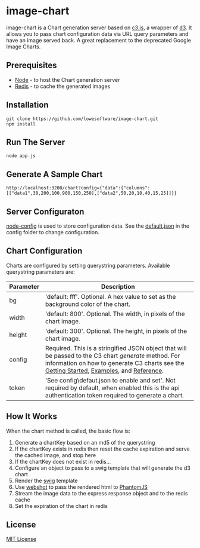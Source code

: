 image-chart
==============

image-chart is a Chart generation server based on [c3.js](http://c3js.org/), a wrapper of [d3](http://d3js.org/). It allows you to pass chart configuration data via URL query parameters and have an image served back. A great replacement to the deprecated Google Image Charts.


Prerequisites
---

* [Node](http://nodejs.org/) - to host the Chart generation server
* [Redis](http://redis.io/) - to cache the generated images


Installation
---

	git clone https://github.com/lowesoftware/image-chart.git
	npm install


Run The Server
---
	
	node app.js


Generate A Sample Chart
---

	http://localhost:3200/chart?config={"data":{"columns":[["data1",30,200,100,900,150,250],["data2",50,20,10,40,15,25]]}}


Server Configuraton
---

[node-config](https://github.com/lorenwest/node-config) is used to store configuration data. See the [default.json](https://raw.githubusercontent.com/lowesoftware/image-chart/master/config/default.json) in the config folder to change configuration.


Chart Configuration
---

Charts are configured by setting querystring parameters. Available querystring parameters are:

Parameter  | Description
------------- | -------------
bg  | 'default: fff'. Optional. A hex value to set as the background color of the chart.
width  | 'default: 800'. Optional. The width, in pixels of the chart image.
height | 'default: 300'. Optional. The height, in pixels of the chart image.
config | Required. This is a stringified JSON object that will be passed to the C3 chart _generate_ method. For information on how to generate C3 charts see the [Getting Started](http://c3js.org/gettingstarted.html), [Examples](http://c3js.org/examples.html), and [Reference](http://c3js.org/reference.html).
token | 'See config\defaut.json to enable and set'. Not required by default, when enabled this is the api authentication token required to generate a chart.


How It Works
---

When the chart method is called, the basic flow is:

1. Generate a chartKey based on an md5 of the querystring
1. If the chartKey exists in redis then reset the cache expiration and serve the cached image, and stop here
1. If the chartKey does not exist in redis...
1. Configure an object to pass to a swig template that will generate the d3 chart
1. Render the [swig](http://paularmstrong.github.io/swig/) template
1. Use [webshot](https://www.npmjs.com/package/webshot) to pass the rendered html to [PhantomJS](http://phantomjs.org/)
1. Stream the image data to the express response object and to the redis cache
1. Set the expiration of the chart in redis


License
---

[MIT License](https://raw.githubusercontent.com/lowesoftware/image-chart/master/LICENSE)